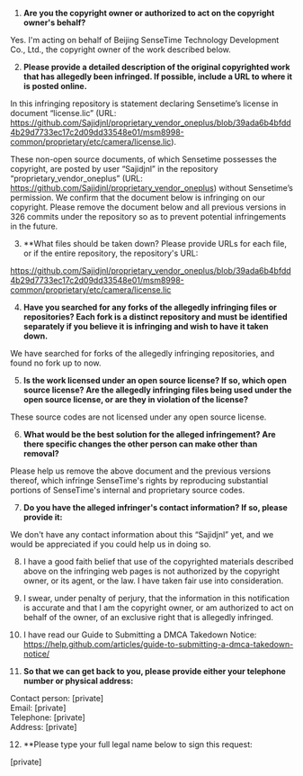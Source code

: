 1. **Are you the copyright owner or authorized to act on the copyright owner's behalf?**

Yes. I'm acting on behalf of Beijing SenseTime Technology Development Co., Ltd., the copyright owner of the work described below.

2. **Please provide a detailed description of the original copyrighted work that has allegedly been infringed. If possible, include a URL to where it is posted online.**

In this infringing repository is statement declaring Sensetime’s license in document “license.lic” (URL: https://github.com/Sajidjnl/proprietary_vendor_oneplus/blob/39ada6b4bfdd4b29d7733ec17c2d09dd33548e01/msm8998-common/proprietary/etc/camera/license.lic).

These non-open source documents, of which Sensetime possesses the copyright, are posted by user “Sajidjnl” in the repository “proprietary_vendor_oneplus” (URL: https://github.com/Sajidjnl/proprietary_vendor_oneplus) without Sensetime’s permission. We confirm that the document below is infringing on our copyright. Please remove the document below and all previous versions in 326 commits under the repository so as to prevent potential infringements in the future.

3. **What files should be taken down? Please provide URLs for each file, or if the entire repository, the repository's URL:

https://github.com/Sajidjnl/proprietary_vendor_oneplus/blob/39ada6b4bfdd4b29d7733ec17c2d09dd33548e01/msm8998-common/proprietary/etc/camera/license.lic

4. **Have you searched for any forks of the allegedly infringing files or repositories? Each fork is a distinct repository and must be identified separately if you believe it is infringing and wish to have it taken down.**

We have searched for forks of the allegedly infringing repositories, and found no fork up to now.

5. **Is the work licensed under an open source license? If so, which open source license? Are the allegedly infringing files being used under the open source license, or are they in violation of the license?**

These source codes are not licensed under any open source license.

6. **What would be the best solution for the alleged infringement? Are there specific changes the other person can make other than removal?**

Please help us remove the above document and the previous versions thereof, which infringe SenseTime's rights by reproducing substantial portions of SenseTime's internal and proprietary source codes.

7. **Do you have the alleged infringer's contact information? If so, please provide it:**

We don't have any contact information about this “Sajidjnl” yet, and we would be appreciated if you could help us in doing so.

8. I have a good faith belief that use of the copyrighted materials described above on the infringing web pages is not authorized by the copyright owner, or its agent, or the law. I have taken fair use into consideration.

9. I swear, under penalty of perjury, that the information in this notification is accurate and that I am the copyright owner, or am authorized to act on behalf of the owner, of an exclusive right that is allegedly infringed.

10. I have read our Guide to Submitting a DMCA Takedown Notice: https://help.github.com/articles/guide-to-submitting-a-dmca-takedown-notice/

11. **So that we can get back to you, please provide either your telephone number or physical address:**

Contact person: [private]  
Email: [private]  
Telephone: [private]  
Address: [private]  

12. **Please type your full legal name below to sign this request:

[private]
